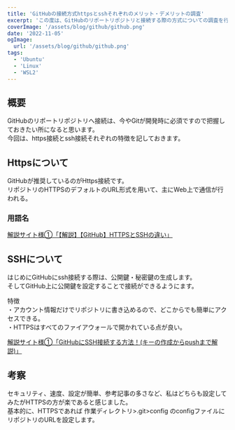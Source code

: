```yaml
---
title: 'GitHubの接続方式httpsとsshそれぞれのメリット・デメリットの調査'
excerpt: 'この度は、GitHubのリポートリポジトリと接続する際の方式についての調査を行います。'
coverImage: '/assets/blog/github/github.png'
date: '2022-11-05'
ogImage:
  url: '/assets/blog/github/github.png'
tags:
  - 'Ubuntu'
  - 'Linux'
  - 'WSL2'
---
```


## 概要

GitHubのリポートリポジトリへ接続は、今やGitが開発時に必須ですので把握しておきたい所になると思います。  
今回は、https接続とssh接続それぞれの特徴を記しておきます。  

## Httpsについて

GitHubが推奨しているのがHttps接続です。  
リポジトリのHTTPSのデフォルトのURL形式を用いて、主にWeb上で通信が行われる。  

### 用語名

[解説サイト様①「【解説】【GitHub】HTTPSとSSHの違い」](https://zenn.dev/nameless_sn/articles/the_differences_between_https_and_ssh)  

## SSHについて

はじめにGitHubにssh接続する際は、公開鍵・秘密鍵の生成します。  
そしてGitHub上に公開鍵を設定することで接続ができるようにます。  

特徴  
・アカウント情報だけでリポジトリに書き込めるので、どこからでも簡単にアクセスできる。  
・HTTPSはすべてのファイアウォールで開かれている点が良い。  

[解説サイト様①「GitHubにSSH接続する方法！(キーの作成からpushまで解説)」](https://codelikes.com/github-ssh-connection/)  

## 考察

セキュリティ、速度、設定が簡単、参考記事の多さなど、私はどちらも設定してみたがHTTPSの方が楽であると感じました。  
基本的に、HTTPSであれば 作業ディレクトリ>.git>config のconfigファイルにリポジトリのURLを設定します。  
